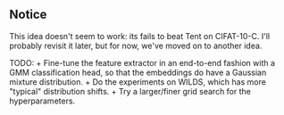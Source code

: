 ## Notice

This idea doesn't seem to work: its fails to beat Tent on CIFAT-10-C.
I'll probably revisit it later, but for now, we've moved on to another idea.

TODO:
    + Fine-tune the feature extractor in an end-to-end fashion with a GMM classification head, so that the embeddings do have a Gaussian mixture distribution.
    + Do the experiments on WILDS, which has more "typical" distribution shifts.
    + Try a larger/finer grid search for the hyperparameters.
